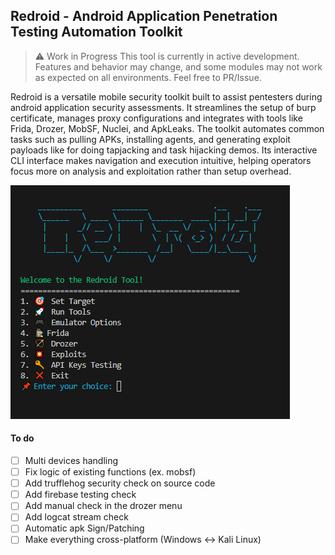 ## Redroid - Android Application Penetration Testing Automation Toolkit

> :warning: Work in Progress
This tool is currently in active development. Features and behavior may change, and some modules may not work as expected on all environments. Feel free to PR/Issue.

Redroid is a versatile mobile security toolkit built to assist pentesters during android application security assessments. It streamlines the setup of  burp certificate, manages proxy configurations and integrates with tools like Frida, Drozer, MobSF, Nuclei, and ApkLeaks. The toolkit automates common tasks such as pulling APKs, installing agents, and generating exploit payloads like for doing tapjacking and task hijacking demos. Its interactive CLI interface makes navigation and execution intuitive, helping operators focus more on analysis and exploitation rather than setup overhead.

![image](static/redroid_menu.png)

#### To do
- [ ] Multi devices handling
- [ ] Fix logic of existing functions (ex. mobsf)
- [ ] Add trufflehog security check on source code
- [ ] Add firebase testing check
- [ ] Add manual check in the drozer menu 
- [ ] Add logcat stream check
- [ ] Automatic apk Sign/Patching
- [ ] Make everything cross-platform (Windows <-> Kali Linux)